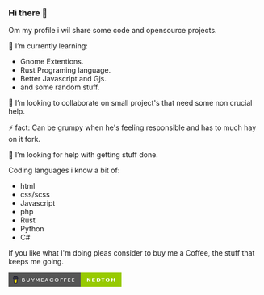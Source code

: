 ### Hi there 👋

Om my profile i wil share some code and opensource projects.

🌱 I’m currently learning:
- Gnome Extentions.
- Rust Programing language.
- Better Javascript and Gjs.
- and some random stuff.


👯 I’m looking to collaborate on small project's that need some non crucial help.

⚡ fact: Can be grumpy when he's feeling responsible and has to much hay on it fork.

🤔 I’m looking for help with getting stuff done.

Coding languages i know a bit of:
- html
- css/scss
- Javascript
- php
- Rust
- Python
- C#

If you like what I'm doing pleas consider to buy me a Coffee, the stuff that keeps me going.

[![preview](buymeacoffee.png)](https://www.buymeacoffee.com/nedtom)

<!--
**Ned-Tom/Ned-Tom** is a ✨ _special_ ✨ repository because its `README.md` (this file) appears on your GitHub profile.

Here are some ideas to get you started:

- 🔭 I’m currently working on ...
- 🌱 I’m currently learning ...
- 👯 I’m looking to collaborate on ...
- 🤔 I’m looking for help with ...
- 💬 Ask me about ...
- 📫 How to reach me: ...
- 😄 Pronouns: ...
- ⚡ Fun fact: ...
-->
